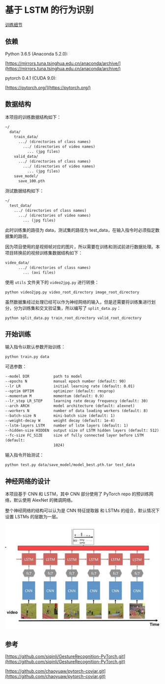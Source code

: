 # 基于 LSTM 的行为识别

[训练细节](/docs/log.md)

## 依赖

Python 3.6.5 (Anaconda 5.2.0):

[https://mirrors.tuna.tsinghua.edu.cn/anaconda/archive/](https://mirrors.tuna.tsinghua.edu.cn/anaconda/archive/)

pytorch 0.4.1 (CUDA 9.0):

[https://pytorch.org/](https://pytorch.org/)

## 数据结构

本项目的训练数据结构如下：

```
~/
  data/
    train_data/
      .../ (directories of class names)
        .../ (directories of video names)
          ... (jpg files)
    valid_data/
      .../ (directories of class names)
        .../ (directories of video names)
          ... (jpg files)
    save_model/
      save_100.pth
```

测试数据结构如下：

```
~/
  test_data/
    .../ (directories of class names)
      .../ (directories of video names)
        ... (jpg files)
```

此时训练集的路径为 data，测试集的路径为 test_data，在输入指令时必须指定数据集的路径。

因为项目使用的是视频帧对应的图片，所以需要在训练和测试前进行数据处理。本项目转换前的视频训练集数据结构如下：

```
video_data/
      .../ (directories of class names)
        ... (avi files)
```

使用 `utils` 文件夹下的 `video2jpg.py` 进行转换：

```
python video2jpg.py video_root_directory image_root_directory
```

虽然数据集经过处理已经可以作为神经网络的输入，但是还需要将训练集进行划分，分为训练集和交叉验证集，所以编写了 `split_data.py`：

```
python split_data.py train_root_directory valid_root_directory
```

## 开始训练

输入指令以默认参数开始训练：

```
python train.py data
```

可选参数：

```
--model DIR           path to model
--epochs N            manual epoch number (default: 90)
--lr LR               initial learning rate (default: 0.01)
--optim OPTIM         optimizer (default: rmsprop)
--momentum M          momentum (default: 0.9)
--lr_step LR_STEP     learning rate decay frequency (default: 30)
--arch ARCH           model architecture (default: alexnet)
--workers N           number of data loading workers (default: 8)
--batch-size N        mini-batch size (default: 1)
--weight-decay W      weight decay (default: 1e-4)
--lstm-layers LSTM    number of lstm layers (default: 1)
--hidden-size HIDDEN  output size of LSTM hidden layers (default: 512)
--fc-size FC_SIZE     size of fully connected layer before LSTM (default:
                      1024)
```

输入指令开始测试：

```
python test.py data/save_model/model_best.pth.tar test_data
```

## 神经网络的设计

本项目基于 CNN 和 LSTM，其中 CNN 部分使用了 PyTorch repo 的预训练网络，默认使用 AlexNet 的微调网络。

整个神经网络的结构可以认为是 CNN 特征提取器 和 LSTMs 的组合，默认情况下设置 LSTMs 的层数为一层。 

<div align="center">
  <img src="/imgs/lstm.jpg">
</div>

## 参考

[https://github.com/siqinli/GestureRecognition-PyTorch.git](https://github.com/siqinli/GestureRecognition-PyTorch.git)

[https://github.com/chaoyuaw/pytorch-coviar.git](https://github.com/chaoyuaw/pytorch-coviar.git)
